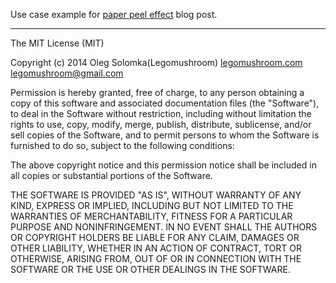 Use case example for [paper peel effect](http://blog.legomushroom.com/2014/04/paper-peel-effect/)
blog post.

---------------------

The MIT License (MIT)

Copyright (c) 2014 Oleg Solomka(Legomushroom)
[legomushroom.com](http://legomushroom.com)
[legomushroom@gmail.com](mailto:legomushroom@gmail.com)

Permission is hereby granted, free of charge, to any person obtaining a copy
of this software and associated documentation files (the "Software"), to deal
in the Software without restriction, including without limitation the rights
to use, copy, modify, merge, publish, distribute, sublicense, and/or sell
copies of the Software, and to permit persons to whom the Software is
furnished to do so, subject to the following conditions:

The above copyright notice and this permission notice shall be included in
all copies or substantial portions of the Software.

THE SOFTWARE IS PROVIDED "AS IS", WITHOUT WARRANTY OF ANY KIND, EXPRESS OR
IMPLIED, INCLUDING BUT NOT LIMITED TO THE WARRANTIES OF MERCHANTABILITY,
FITNESS FOR A PARTICULAR PURPOSE AND NONINFRINGEMENT. IN NO EVENT SHALL THE
AUTHORS OR COPYRIGHT HOLDERS BE LIABLE FOR ANY CLAIM, DAMAGES OR OTHER
LIABILITY, WHETHER IN AN ACTION OF CONTRACT, TORT OR OTHERWISE, ARISING FROM,
OUT OF OR IN CONNECTION WITH THE SOFTWARE OR THE USE OR OTHER DEALINGS IN
THE SOFTWARE.

